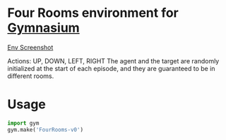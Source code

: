 # Four Rooms environment for [Gymnasium](https://gymnasium.farama.org/)

[Env Screenshot](screenshot.png)

Actions: UP, DOWN, LEFT, RIGHT
The agent and the target are randomly initialized at the start of each episode, and they are guaranteed to be in different rooms. 

# Usage

```python
import gym
gym.make('FourRooms-v0')
```
